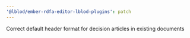 ```yaml
---
'@lblod/ember-rdfa-editor-lblod-plugins': patch
---
```


Correct default header format for decision articles in existing documents
